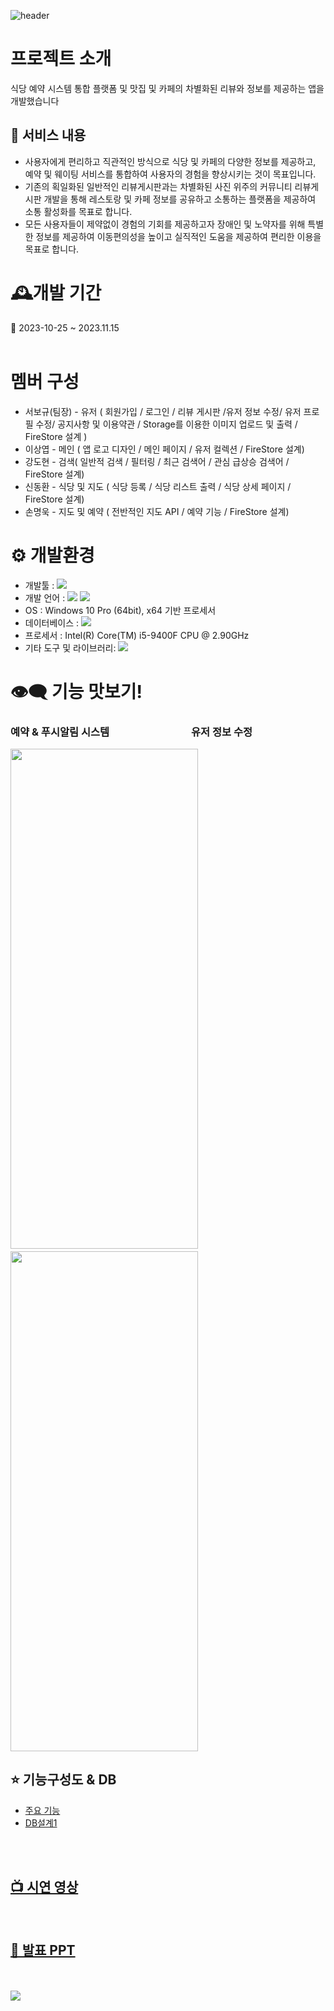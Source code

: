 ![header](https://capsule-render.vercel.app/api?type=Waving&color=auto&height=300&section=header&text=Food_marvel&animation=fadeIn&fontSize=90)

# 프로젝트 소개

식당 예약 시스템 통합 플랫폼 및 맛집 및 카페의 차별화된 리뷰와 정보를  제공하는 앱을  개발했습니다

## 📜 서비스 내용

- 사용자에게 편리하고 직관적인 방식으로 식당 및 카페의 다양한 정보를 제공하고, 예약 및 웨이팅 서비스를 통합하여 사용자의 경험을 향상시키는 것이 목표입니다.
- 기존의 획일화된 일반적인 리뷰게시판과는 차별화된 사진 위주의 커뮤니티 리뷰게시판 개발을 통해 레스토랑 및 카페 정보를 공유하고 소통하는 플랫폼을 제공하여 소통 활성화를 목표로 합니다.
- 모든 사용자들이 제약없이 경험의 기회를 제공하고자 장애인 및 노약자를 위해 특별한 정보를 제공하여 이동편의성을 높이고 실직적인 도움을 제공하여 편리한 이용을 목표로 합니다.

# 🕰개발 기간 
📆 2023-10-25 ~ 2023.11.15
<br>
<br>

# 멤버 구성
* 서보규(팀장) - 유저 ( 회원가입 / 로그인 / 리뷰 게시판 /유저 정보 수정/  유저 프로필 수정/ 공지사항 및 이용약관 / Storage를 이용한 이미지 업로드 및 출력 / FireStore 설계  )
* 이상엽 - 메인 ( 앱 로고 디자인 / 메인 페이지 / 유저 컬렉션 / FireStore 설계)
* 강도현 - 검색( 일반적 검색 / 필터링 / 최근 검색어 / 관심 급상승 검색어 / FireStore 설계)
* 신동환 - 식당 및 지도 ( 식당 등록 / 식당 리스트 출력 / 식당 상세 페이지 / FireStore 설계)
* 손명욱 - 지도 및 예약 ( 전반적인 지도 API / 예약 기능 / FireStore 설계)

# ⚙ 개발환경

* 개발툴 : <img src="https://img.shields.io/badge/androidstudio-3DDC84?style=for-the-badge&logo=androidstudio&logoColor=white">   
* 개발 언어 : <img src="https://img.shields.io/badge/dart-0175C2?style=for-the-badge&logo=dart&logoColor=white"> <img src="https://img.shields.io/badge/flutter-02569B?style=for-the-badge&logo=flutter&logoColor=white">
* OS : Windows 10 Pro (64bit), x64 기반 프로세서
* 데이터베이스 : <img src="https://img.shields.io/badge/firebase-FFCA28?style=for-the-badge&logo=firebase&logoColor=white">
* 프로세서 : Intel(R) Core(TM) i5-9400F CPU @ 2.90GHz
* 기타 도구 및 라이브러리: <img src="https://img.shields.io/badge/github-181717?style=for-the-badge&logo=github&logoColor=white">

# 👁‍🗨 기능 맛보기!
### 예약 & 푸시알림 시스템　　　　　　　　유저 정보 수정
<img src="https://github.com/bogyuuggi/food_marvel/assets/137017214/acb8c73c-810a-42af-9036-b381e0ec1a61" width="300" height="800"/> 　　　
<img src="https://github.com/bogyuuggi/food_marvel/assets/137017214/6df73f15-9d3b-49b6-87cf-418c6ac4e37f" width="300" height="800"/> 


## ⭐ 기능구성도 & DB
* [주요 기능](https://drive.google.com/file/d/1zIEXABTvqsbZrY_Xl0OPCnnyRovo_gID/view?usp=sharing)
* [DB설계1](https://drive.google.com/file/d/1c4XUcJlmsXREam5GMCb6ildlTNvJ_7rQ/view?usp=sharing)

<br>
<br>

## [📺 시연 영상](https://www.youtube.com/watch?v=2kLDOkaCJJo)
<br>

## [💾 발표 PPT](https://docs.google.com/presentation/d/1dBy1NOmcYX3TKXhgV6sgBW_WkOBL7OFQ/edit?usp=sharing&ouid=110411026348712368863&rtpof=true&sd=true)
<br>

<br>

<img src="https://capsule-render.vercel.app/api?type=Waving&height=200&section=footer&text=&fontSize=90&fontColor=D3D3D3" />




